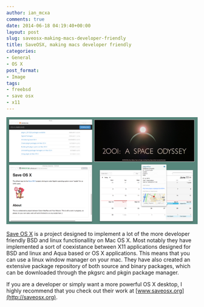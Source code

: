 ```yaml
---
author: ian_mcxa
comments: true
date: 2014-06-18 04:19:40+00:00
layout: post
slug: saveosx-making-macs-developer-friendly
title: SaveOSX, making macs developer friendly
categories:
- General
- OS X
post_format:
- Image
tags:
- freebsd
- save osx
- x11
---
```


![](/images/guide-images/Presenting_SaveOSX.png)

[Save OS X](http://www.saveosx.org) is a project designed to implement a lot of the more developer friendly BSD and linux functionallity on Mac OS X. Most notably they have implemented a sort of coexistance between X11 applications designed for BSD and linux and Aqua based or OS X applications. This means that you can use a linux window manager on your mac. They have also created an extensive package repository of both source and binary packages, which can be downloaded through the pkgsrc and pkgin package manager.

If you are a developer or simply want a more powerful OS X desktop, I highly recommend that you check out their work at [www.saveosx.org](http://saveosx.org).
